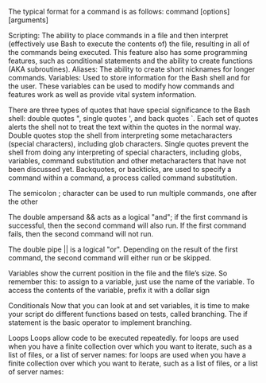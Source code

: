 The typical format for a command is as follows:
command [options] [arguments]

Scripting: The ability to place commands in a file and then interpret (effectively use Bash to execute the contents of) the file, resulting in all of the commands being executed. This feature also has some programming features, such as conditional statements and the ability to create functions (AKA subroutines).
Aliases: The ability to create short nicknames for longer commands.
Variables: Used to store information for the Bash shell and for the user. These variables can be used to modify how commands and features work as well as provide vital system information.

There are three types of quotes that have special significance to the Bash shell: double quotes ", single quotes ', and back quotes `. Each set of quotes alerts the shell not to treat the text within the quotes in the normal way.
Double quotes stop the shell from interpreting some metacharacters (special characters), including glob characters. 
Single quotes prevent the shell from doing any interpreting of special characters, including globs, variables, command substitution and other metacharacters that have not been discussed yet.
Backquotes, or backticks, are used to specify a command within a command, a process called command substitution.

The semicolon ; character can be used to run multiple commands, one after the other

The double ampersand && acts as a logical "and"; if the first command is successful, then the second command will also run. If the first command fails, then the second command will not run.

The double pipe || is a logical "or". Depending on the result of the first command, the second command will either run or be skipped.

Variables	show the current position in the file and the file’s size.
So remember this: to assign to a variable, just use the name of the variable. To access the contents of the variable, prefix it with a dollar sign

Conditionals
Now that you can look at and set variables, it is time to make your script do different functions based on tests, called branching. The if statement is the basic operator to implement branching.

Loops
Loops allow code to be executed repeatedly.
for loops are used when you have a finite collection over which you want to iterate, such as a list of files, or a list of server names:
for loops are used when you have a finite collection over which you want to iterate, such as a list of files, or a list of server names:



